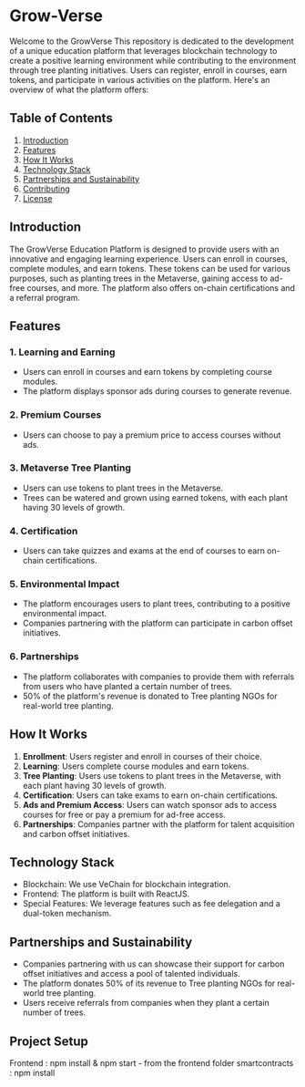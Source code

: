 # Grow-Verse

Welcome to the GrowVerse This repository is dedicated to the development of a unique education platform that leverages blockchain technology to create a positive learning environment while contributing to the environment through tree planting initiatives. Users can register, enroll in courses, earn tokens, and participate in various activities on the platform. Here's an overview of what the platform offers:

## Table of Contents
1. [Introduction](#introduction)
2. [Features](#features)
3. [How It Works](#how-it-works)
4. [Technology Stack](#technology-stack)
5. [Partnerships and Sustainability](#partnerships-and-sustainability)
6. [Contributing](#contributing)
7. [License](#license)

## Introduction

The GrowVerse Education Platform is designed to provide users with an innovative and engaging learning experience. Users can enroll in courses, complete modules, and earn tokens. These tokens can be used for various purposes, such as planting trees in the Metaverse, gaining access to ad-free courses, and more. The platform also offers on-chain certifications and a referral program.

## Features

### 1. Learning and Earning
- Users can enroll in courses and earn tokens by completing course modules.
- The platform displays sponsor ads during courses to generate revenue.

### 2. Premium Courses
- Users can choose to pay a premium price to access courses without ads.

### 3. Metaverse Tree Planting
- Users can use tokens to plant trees in the Metaverse.
- Trees can be watered and grown using earned tokens, with each plant having 30 levels of growth.

### 4. Certification
- Users can take quizzes and exams at the end of courses to earn on-chain certifications.

### 5. Environmental Impact
- The platform encourages users to plant trees, contributing to a positive environmental impact.
- Companies partnering with the platform can participate in carbon offset initiatives.

### 6. Partnerships
- The platform collaborates with companies to provide them with referrals from users who have planted a certain number of trees.
- 50% of the platform's revenue is donated to Tree planting NGOs for real-world tree planting.

## How It Works

1. **Enrollment**: Users register and enroll in courses of their choice.
2. **Learning**: Users complete course modules and earn tokens.
3. **Tree Planting**: Users use tokens to plant trees in the Metaverse, with each plant having 30 levels of growth.
4. **Certification**: Users can take exams to earn on-chain certifications.
5. **Ads and Premium Access**: Users can watch sponsor ads to access courses for free or pay a premium for ad-free access.
6. **Partnerships**: Companies partner with the platform for talent acquisition and carbon offset initiatives.

## Technology Stack

- Blockchain: We use VeChain for blockchain integration.
- Frontend: The platform is built with ReactJS.
- Special Features: We leverage features such as fee delegation and a dual-token mechanism.

## Partnerships and Sustainability

- Companies partnering with us can showcase their support for carbon offset initiatives and access a pool of talented individuals.
- The platform donates 50% of its revenue to Tree planting NGOs for real-world tree planting.
- Users receive referrals from companies when they plant a certain number of trees.


## Project Setup 

Frontend : npm install & npm start - from the frontend folder
smartcontracts : npm install 